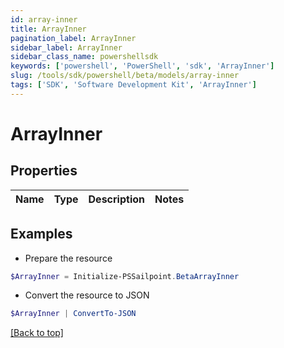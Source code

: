 ```yaml
---
id: array-inner
title: ArrayInner
pagination_label: ArrayInner
sidebar_label: ArrayInner
sidebar_class_name: powershellsdk
keywords: ['powershell', 'PowerShell', 'sdk', 'ArrayInner'] 
slug: /tools/sdk/powershell/beta/models/array-inner
tags: ['SDK', 'Software Development Kit', 'ArrayInner']
---
```



# ArrayInner

## Properties

Name | Type | Description | Notes
------------ | ------------- | ------------- | -------------

## Examples

- Prepare the resource
```powershell
$ArrayInner = Initialize-PSSailpoint.BetaArrayInner 
```

- Convert the resource to JSON
```powershell
$ArrayInner | ConvertTo-JSON
```


[[Back to top]](#) 

